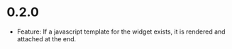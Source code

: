# 0.2.0
  * Feature: If a javascript template for the widget exists, it is rendered and attached at the end.
